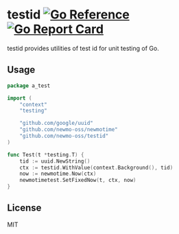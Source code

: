 # testid [![Go Reference](https://pkg.go.dev/badge/github.com/newmo-oss/testido.svg)](https://pkg.go.dev/github.com/newmo-oss/testid)[![Go Report Card](https://goreportcard.com/badge/github.com/newmo-oss/testid)](https://goreportcard.com/report/github.com/newmo-oss/testid)

testid provides utilities of test id for unit testing of Go.

## Usage

```go
package a_test

import (
	"context"
	"testing"

	"github.com/google/uuid"
	"github.com/newmo-oss/newmotime"
	"github.com/newmo-oss/testid"
)

func Test(t *testing.T) {
	tid := uuid.NewString()
	ctx := testid.WithValue(context.Background(), tid)
	now := newmotime.Now(ctx)
	newmotimetest.SetFixedNow(t, ctx, now)
}
```

## License
MIT
